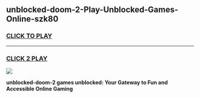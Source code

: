 
## unblocked-doom-2-Play-Unblocked-Games-Online-szk80
<h3>
<a href="https://premium76.site?title=unblocked-doom-2&ref=25A">CLICK TO PLAY</a></h3>
<hr>

<h3>
<a href="https://premium76.site?title=unblocked-doom-2&ref=25A">CLICK 2 PLAY</a>
  
</h3>

<a href="https://premium76.site?title=unblocked-doom-2&ref=25A"><img src="https://clearcache.store/games.png"></a>


**unblocked-doom-2 games unblocked: Your Gateway to Fun and Accessible Online Gaming**
